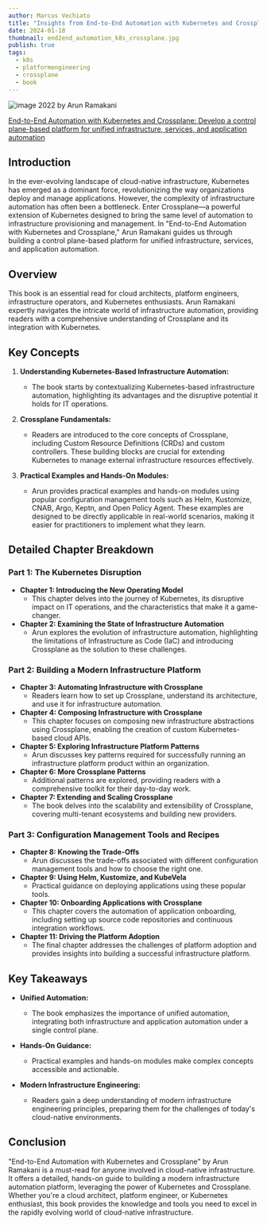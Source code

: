 ```yaml
---
author: Marcus Vechiato
title: "Insights from End-to-End Automation with Kubernetes and Crossplane"
date: 2024-01-18
thumbnail: end2end_automation_k8s_crossplane.jpg
publish: true
tags:
  - k8s
  - platformengineering
  - crossplane
  - book
---
```


![image](/obsidian/end2end_automation_k8s_crossplane.jpg)
2022 by Arun Ramakani

[End-to-End Automation with Kubernetes and Crossplane: Develop a control plane-based platform for unified infrastructure, services, and application automation](https://www.amazon.co.uk/dp/B09ZJ1NZRB)
## Introduction

In the ever-evolving landscape of cloud-native infrastructure, Kubernetes has emerged as a dominant force, revolutionizing the way organizations deploy and manage applications. However, the complexity of infrastructure automation has often been a bottleneck. Enter Crossplane—a powerful extension of Kubernetes designed to bring the same level of automation to infrastructure provisioning and management. In "End-to-End Automation with Kubernetes and Crossplane," Arun Ramakani guides us through building a control plane-based platform for unified infrastructure, services, and application automation.

## Overview

This book is an essential read for cloud architects, platform engineers, infrastructure operators, and Kubernetes enthusiasts. Arun Ramakani expertly navigates the intricate world of infrastructure automation, providing readers with a comprehensive understanding of Crossplane and its integration with Kubernetes.

## Key Concepts

1. **Understanding Kubernetes-Based Infrastructure Automation:**
   - The book starts by contextualizing Kubernetes-based infrastructure automation, highlighting its advantages and the disruptive potential it holds for IT operations.

2. **Crossplane Fundamentals:**
   - Readers are introduced to the core concepts of Crossplane, including Custom Resource Definitions (CRDs) and custom controllers. These building blocks are crucial for extending Kubernetes to manage external infrastructure resources effectively.

3. **Practical Examples and Hands-On Modules:**
   - Arun provides practical examples and hands-on modules using popular configuration management tools such as Helm, Kustomize, CNAB, Argo, Keptn, and Open Policy Agent. These examples are designed to be directly applicable in real-world scenarios, making it easier for practitioners to implement what they learn.

## Detailed Chapter Breakdown

### Part 1: The Kubernetes Disruption
- **Chapter 1: Introducing the New Operating Model**
  - This chapter delves into the journey of Kubernetes, its disruptive impact on IT operations, and the characteristics that make it a game-changer.
- **Chapter 2: Examining the State of Infrastructure Automation**
  - Arun explores the evolution of infrastructure automation, highlighting the limitations of Infrastructure as Code (IaC) and introducing Crossplane as the solution to these challenges.

### Part 2: Building a Modern Infrastructure Platform
- **Chapter 3: Automating Infrastructure with Crossplane**
  - Readers learn how to set up Crossplane, understand its architecture, and use it for infrastructure automation.
- **Chapter 4: Composing Infrastructure with Crossplane**
  - This chapter focuses on composing new infrastructure abstractions using Crossplane, enabling the creation of custom Kubernetes-based cloud APIs.
- **Chapter 5: Exploring Infrastructure Platform Patterns**
  - Arun discusses key patterns required for successfully running an infrastructure platform product within an organization.
- **Chapter 6: More Crossplane Patterns**
  - Additional patterns are explored, providing readers with a comprehensive toolkit for their day-to-day work.
- **Chapter 7: Extending and Scaling Crossplane**
  - The book delves into the scalability and extensibility of Crossplane, covering multi-tenant ecosystems and building new providers.

### Part 3: Configuration Management Tools and Recipes
- **Chapter 8: Knowing the Trade-Offs**
  - Arun discusses the trade-offs associated with different configuration management tools and how to choose the right one.
- **Chapter 9: Using Helm, Kustomize, and KubeVela**
  - Practical guidance on deploying applications using these popular tools.
- **Chapter 10: Onboarding Applications with Crossplane**
  - This chapter covers the automation of application onboarding, including setting up source code repositories and continuous integration workflows.
- **Chapter 11: Driving the Platform Adoption**
  - The final chapter addresses the challenges of platform adoption and provides insights into building a successful infrastructure platform.

## Key Takeaways

- **Unified Automation:**
  - The book emphasizes the importance of unified automation, integrating both infrastructure and application automation under a single control plane.
  
- **Hands-On Guidance:**
  - Practical examples and hands-on modules make complex concepts accessible and actionable.

- **Modern Infrastructure Engineering:**
  - Readers gain a deep understanding of modern infrastructure engineering principles, preparing them for the challenges of today's cloud-native environments.

## Conclusion

"End-to-End Automation with Kubernetes and Crossplane" by Arun Ramakani is a must-read for anyone involved in cloud-native infrastructure. It offers a detailed, hands-on guide to building a modern infrastructure automation platform, leveraging the power of Kubernetes and Crossplane. Whether you're a cloud architect, platform engineer, or Kubernetes enthusiast, this book provides the knowledge and tools you need to excel in the rapidly evolving world of cloud-native infrastructure.


